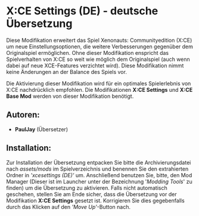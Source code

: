 X:CE Settings (DE) - deutsche Übersetzung
=========================================

Diese Modifikation erweitert das Spiel Xenonauts: Communityedition (X:CE) um neue Einstellungsoptionen, die weitere Verbesserungen gegenüber dem Originalspiel ermöglichen. Ohne dieser Modifikation enspricht das Spielverhalten von X:CE so weit wie möglich dem Originalspiel (auch wenn dabei auf neue XCE-Features verzichtet wird). Diese Modifikation nimmt keine Änderungen an der Balance des Spiels vor.

Die Aktivierung dieser Modifikation wird für ein optimales Spielerlebnis von X:CE nachdrücklich empfohlen.
Die Modifikationen **X:CE Settings** und **X:CE Base Mod** werden von dieser Modifikation benötigt.

Autoren:
--------
- **PaulJay** (Übersetzer)

Installation:
-------------
Zur Installation der Übersetzung entpacken Sie bitte die Archivierungsdatei nach *assets/mods* im Spielverzeichnis und benennen Sie den extrahierten Ordner in *'xcesettings (DE)'* um. Anschließend benutzen Sie, bitte, den Mod Manager (Dieser ist im Launcher unter der Bezeichnung '*Modding Tools*' zu finden) um die Übersetzung zu aktivieren. Falls nicht automatisch geschehen, stellen Sie am Ende sicher, dass die Übersetzung vor der Modifikation **X:CE Settings** gesetzt ist. Korrigieren Sie dies gegebenfalls durch das Klicken auf den *'Move Up'*-Button nach.
